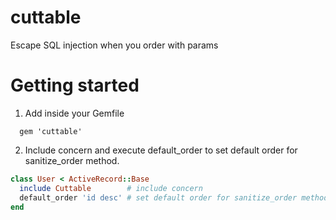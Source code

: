 # cuttable
Escape SQL injection when you order with params

# Getting started

1. Add inside your Gemfile

```
  gem 'cuttable'
```

2. Include concern and execute default_order to set default order for
sanitize_order method.

```ruby
class User < ActiveRecord::Base
  include Cuttable        # include concern
  default_order 'id desc' # set default order for sanitize_order method
end
```
